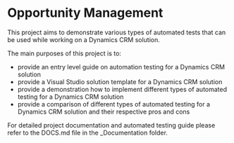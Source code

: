 Opportunity Management
=====================

This project aims to demonstrate various types of automated tests that can be used while working on a Dynamics CRM solution.

The main purposes of this project is to:

 * provide an entry level guide on automation testing for a Dynamics CRM solution
 * provide a Visual Studio solution template for a Dynamics CRM solution
 * provide a demonstration how to implement different types of automated testing for a Dynamics CRM solution
 * provide a comparison of different types of automated testing for a Dynamics CRM solution and their respective pros and cons

For detailed project documentation and automated testing guide please refer to the DOCS.md file in the _Documentation folder.